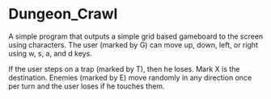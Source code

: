 Dungeon_Crawl
=============

A simple program that outputs a simple grid based gameboard to the screen using characters.
The user (marked by G) can move up, down, left, or right using w, s, a, and d keys.

If the user steps on a trap (marked by T), then he loses.
Mark X is the destination.
Enemies (marked by E) move randomly in any direction once per turn and the user loses if he touches them.

